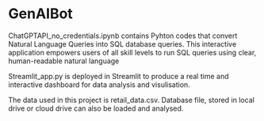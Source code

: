 # GenAIBot
ChatGPTAPI_no_credentials.ipynb contains Pyhton codes that convert Natural Language Queries into SQL database queries. This interactive application empowers users of all skill levels to run SQL queries using clear, human-readable natural language

Streamlit_app.py is deployed in Streamlit to produce a real time and interactive dashboard for data analysis and visulisation. 

The data used in this project is retail_data.csv. Database file, stored in local drive or cloud drive can also be loaded and analysed. 
